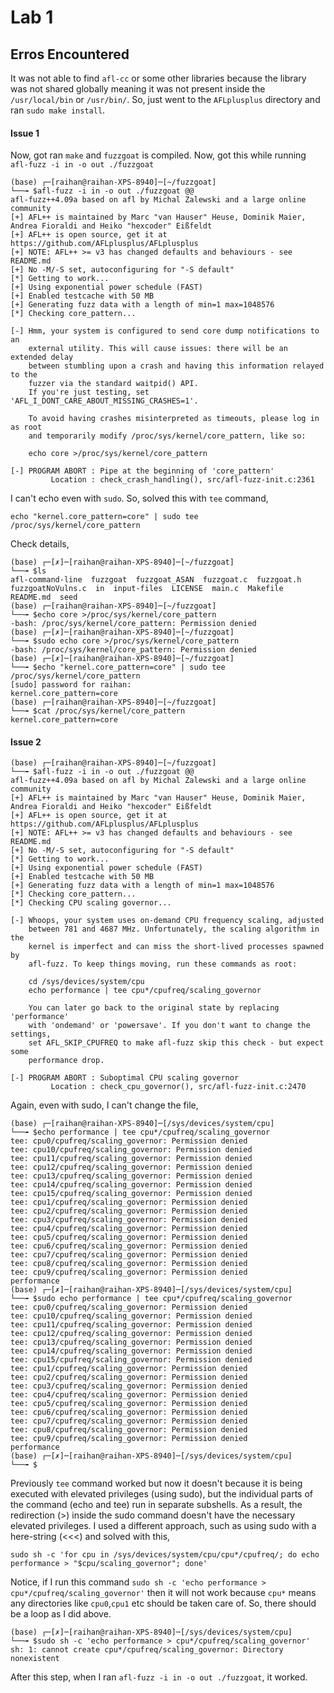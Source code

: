 # Lab 1

## Erros Encountered
It was not able to find `afl-cc` or some other libraries because the library was not shared globally meaning it was not present inside the `/usr/local/bin` or `/usr/bin/`. So, just went to the `AFLplusplus` directory and ran `sudo make install`.

#### Issue 1
Now, got ran `make` and `fuzzgoat` is compiled. Now, got this while running `afl-fuzz -i in -o out ./fuzzgoat`

```
(base) ┌─[raihan@raihan-XPS-8940]─[~/fuzzgoat]
└──╼ $afl-fuzz -i in -o out ./fuzzgoat @@
afl-fuzz++4.09a based on afl by Michal Zalewski and a large online community
[+] AFL++ is maintained by Marc "van Hauser" Heuse, Dominik Maier, Andrea Fioraldi and Heiko "hexcoder" Eißfeldt
[+] AFL++ is open source, get it at https://github.com/AFLplusplus/AFLplusplus
[+] NOTE: AFL++ >= v3 has changed defaults and behaviours - see README.md
[+] No -M/-S set, autoconfiguring for "-S default"
[*] Getting to work...
[+] Using exponential power schedule (FAST)
[+] Enabled testcache with 50 MB
[+] Generating fuzz data with a length of min=1 max=1048576
[*] Checking core_pattern...

[-] Hmm, your system is configured to send core dump notifications to an
    external utility. This will cause issues: there will be an extended delay
    between stumbling upon a crash and having this information relayed to the
    fuzzer via the standard waitpid() API.
    If you're just testing, set 'AFL_I_DONT_CARE_ABOUT_MISSING_CRASHES=1'.

    To avoid having crashes misinterpreted as timeouts, please log in as root
    and temporarily modify /proc/sys/kernel/core_pattern, like so:

    echo core >/proc/sys/kernel/core_pattern

[-] PROGRAM ABORT : Pipe at the beginning of 'core_pattern'
         Location : check_crash_handling(), src/afl-fuzz-init.c:2361

```

I can't echo even with `sudo`. So, solved this with `tee` command,
```
echo "kernel.core_pattern=core" | sudo tee /proc/sys/kernel/core_pattern
```
Check details,
```
(base) ┌─[✗]─[raihan@raihan-XPS-8940]─[~/fuzzgoat]
└──╼ $ls
afl-command-line  fuzzgoat  fuzzgoat_ASAN  fuzzgoat.c  fuzzgoat.h  fuzzgoatNoVulns.c  in  input-files  LICENSE  main.c  Makefile  README.md  seed
(base) ┌─[raihan@raihan-XPS-8940]─[~/fuzzgoat]
└──╼ $echo core >/proc/sys/kernel/core_pattern
-bash: /proc/sys/kernel/core_pattern: Permission denied
(base) ┌─[✗]─[raihan@raihan-XPS-8940]─[~/fuzzgoat]
└──╼ $sudo echo core >/proc/sys/kernel/core_pattern
-bash: /proc/sys/kernel/core_pattern: Permission denied
(base) ┌─[✗]─[raihan@raihan-XPS-8940]─[~/fuzzgoat]
└──╼ $echo "kernel.core_pattern=core" | sudo tee /proc/sys/kernel/core_pattern
[sudo] password for raihan: 
kernel.core_pattern=core
(base) ┌─[raihan@raihan-XPS-8940]─[~/fuzzgoat]
└──╼ $cat /proc/sys/kernel/core_pattern
kernel.core_pattern=core
```

#### Issue 2

```
(base) ┌─[raihan@raihan-XPS-8940]─[~/fuzzgoat]
└──╼ $afl-fuzz -i in -o out ./fuzzgoat @@
afl-fuzz++4.09a based on afl by Michal Zalewski and a large online community
[+] AFL++ is maintained by Marc "van Hauser" Heuse, Dominik Maier, Andrea Fioraldi and Heiko "hexcoder" Eißfeldt
[+] AFL++ is open source, get it at https://github.com/AFLplusplus/AFLplusplus
[+] NOTE: AFL++ >= v3 has changed defaults and behaviours - see README.md
[+] No -M/-S set, autoconfiguring for "-S default"
[*] Getting to work...
[+] Using exponential power schedule (FAST)
[+] Enabled testcache with 50 MB
[+] Generating fuzz data with a length of min=1 max=1048576
[*] Checking core_pattern...
[*] Checking CPU scaling governor...

[-] Whoops, your system uses on-demand CPU frequency scaling, adjusted
    between 781 and 4687 MHz. Unfortunately, the scaling algorithm in the
    kernel is imperfect and can miss the short-lived processes spawned by
    afl-fuzz. To keep things moving, run these commands as root:

    cd /sys/devices/system/cpu
    echo performance | tee cpu*/cpufreq/scaling_governor

    You can later go back to the original state by replacing 'performance'
    with 'ondemand' or 'powersave'. If you don't want to change the settings,
    set AFL_SKIP_CPUFREQ to make afl-fuzz skip this check - but expect some
    performance drop.

[-] PROGRAM ABORT : Suboptimal CPU scaling governor
         Location : check_cpu_governor(), src/afl-fuzz-init.c:2470
```

Again, even with sudo, I can't change the file,
```
(base) ┌─[raihan@raihan-XPS-8940]─[/sys/devices/system/cpu]
└──╼ $echo performance | tee cpu*/cpufreq/scaling_governor
tee: cpu0/cpufreq/scaling_governor: Permission denied
tee: cpu10/cpufreq/scaling_governor: Permission denied
tee: cpu11/cpufreq/scaling_governor: Permission denied
tee: cpu12/cpufreq/scaling_governor: Permission denied
tee: cpu13/cpufreq/scaling_governor: Permission denied
tee: cpu14/cpufreq/scaling_governor: Permission denied
tee: cpu15/cpufreq/scaling_governor: Permission denied
tee: cpu1/cpufreq/scaling_governor: Permission denied
tee: cpu2/cpufreq/scaling_governor: Permission denied
tee: cpu3/cpufreq/scaling_governor: Permission denied
tee: cpu4/cpufreq/scaling_governor: Permission denied
tee: cpu5/cpufreq/scaling_governor: Permission denied
tee: cpu6/cpufreq/scaling_governor: Permission denied
tee: cpu7/cpufreq/scaling_governor: Permission denied
tee: cpu8/cpufreq/scaling_governor: Permission denied
tee: cpu9/cpufreq/scaling_governor: Permission denied
performance
(base) ┌─[✗]─[raihan@raihan-XPS-8940]─[/sys/devices/system/cpu]
└──╼ $sudo echo performance | tee cpu*/cpufreq/scaling_governor
tee: cpu0/cpufreq/scaling_governor: Permission denied
tee: cpu10/cpufreq/scaling_governor: Permission denied
tee: cpu11/cpufreq/scaling_governor: Permission denied
tee: cpu12/cpufreq/scaling_governor: Permission denied
tee: cpu13/cpufreq/scaling_governor: Permission denied
tee: cpu14/cpufreq/scaling_governor: Permission denied
tee: cpu15/cpufreq/scaling_governor: Permission denied
tee: cpu1/cpufreq/scaling_governor: Permission denied
tee: cpu2/cpufreq/scaling_governor: Permission denied
tee: cpu3/cpufreq/scaling_governor: Permission denied
tee: cpu4/cpufreq/scaling_governor: Permission denied
tee: cpu5/cpufreq/scaling_governor: Permission denied
tee: cpu6/cpufreq/scaling_governor: Permission denied
tee: cpu7/cpufreq/scaling_governor: Permission denied
tee: cpu8/cpufreq/scaling_governor: Permission denied
tee: cpu9/cpufreq/scaling_governor: Permission denied
performance
(base) ┌─[✗]─[raihan@raihan-XPS-8940]─[/sys/devices/system/cpu]
└──╼ $
```


Previously `tee` command worked but now it doesn't because it is being executed with elevated privileges (using sudo), but the individual parts of the command (echo and tee) run in separate subshells. As a result, the redirection (>) inside the sudo command doesn't have the necessary elevated privileges.
I used a different approach, such as using sudo with a here-string (<<<) and solved with this,
```
sudo sh -c 'for cpu in /sys/devices/system/cpu/cpu*/cpufreq/; do echo performance > "$cpu/scaling_governor"; done'
```

Notice, if I run this command `sudo sh -c 'echo performance > cpu*/cpufreq/scaling_governor'` then it will not work because `cpu*` means any directories like `cpu0`,`cpu1` etc should be taken care of. So, there should be a loop as I did above.
```
(base) ┌─[✗]─[raihan@raihan-XPS-8940]─[/sys/devices/system/cpu]
└──╼ $sudo sh -c 'echo performance > cpu*/cpufreq/scaling_governor'
sh: 1: cannot create cpu*/cpufreq/scaling_governor: Directory nonexistent
```

After this step, when I ran `afl-fuzz -i in -o out ./fuzzgoat`, it worked.
